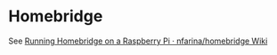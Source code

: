 # Homebridge
See [Running Homebridge on a Raspberry Pi · nfarina/homebridge Wiki](https://github.com/nfarina/homebridge/wiki/Running-HomeBridge-on-a-Raspberry-Pi#install-node)
